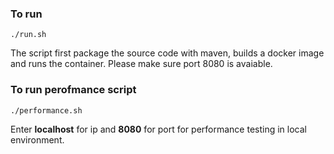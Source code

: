 ### To run

`./run.sh`


The script first package the source code with maven, builds a docker image and runs the container. Please make sure port 8080 is avaiable.


### To run perofmance script

`./performance.sh`

Enter **localhost** for ip and **8080** for port for performance testing in local environment.